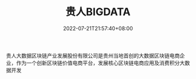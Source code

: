 ﻿---
weight: 
title: "贵人BIGDATA"
description: "贵人大数据区块链产业发展股份有限公司是贵州当地首创的大数据区块链电商企业，作为一个创新区块链价值电商平台，发展核心区块链电商应用及消费积分大数据开发"
date: 2022-07-21T21:57:40+08:00
lastmod: 2022-07-21T16:45:40+08:00
draft: false
authors: ["seven"]
featuredImage: "guirenbigdata.jpg"
link: "http://mp.weixin.qq.com/profile?src=3&timestamp=1658309405&ver=1&signature=6mqB9ffxsNaSAZyzIJEkL-hrNFKVTwHqFL3y8cIpkrnAz3BIYXSarLqjWYlBpOio00z1qgE-3elrap42AglrQQ=="
tags: ["微信公众号","贵人BIGDATA"]
categories: ["navigation"]
navigation: ["微信公众号"]
lightgallery: true
toc: true
pinned: false
recommend: false
recommend1: false
---
贵人大数据区块链产业发展股份有限公司是贵州当地首创的大数据区块链电商企业，作为一个创新区块链价值电商平台，发展核心区块链电商应用及消费积分大数据开发
